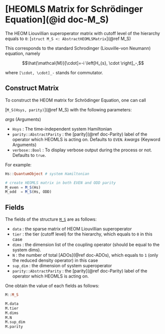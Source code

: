 # [HEOMLS Matrix for Schrödinger Equation](@id doc-M_S)
The HEOM Liouvillian superoperator matrix with cutoff level of the hierarchy equals to `0`: [`struct M_S <: AbstractHEOMLSMatrix`](@ref M_S) 

This corresponds to the standard Schrodinger (Liouville-von Neumann) equation, namely
```math
\hat{\mathcal{M}}[\cdot]=-i \left[H_{s}, \cdot \right]_-,
```
where ``[\cdot, \cdot]_-`` stands for commutator.

## Construct Matrix
To construct the HEOM matrix for Schrödinger Equation, one can call 

[`M_S(Hsys, parity)`](@ref M_S) with the following parameters:

*args* (Arguments)
 - `Hsys` : The time-independent system Hamiltonian
 - `parity::AbstractParity` : the [parity](@ref doc-Parity) label of the operator which HEOMLS is acting on. Defaults to `EVEN`.
*kwargs* (Keyword Arguments)
 - `verbose::Bool` : To display verbose output during the process or not. Defaults to `true`.

For example:
```julia
Hs::QuantumObject # system Hamiltonian

# create HEOMLS matrix in both EVEN and ODD parity
M_even = M_S(Hs) 
M_odd  = M_S(Hs, ODD) 
```

## Fields
The fields of the structure [`M_S`](@ref) are as follows:
 - `data` : the sparse matrix of HEOM Liouvillian superoperator
 - `tier` : the tier (cutoff level) for the hierarchy, which equals to `0` in this case
 - `dims` : the dimension list of the coupling operator (should be equal to the system dims).
 - `N` : the number of total [ADOs](@ref doc-ADOs), which equals to `1` (only the reduced density operator) in this case
 - `sup_dim` : the dimension of system superoperator
 - `parity::AbstractParity` : the [parity](@ref doc-Parity) label of the operator which HEOMLS is acting on.

One obtain the value of each fields as follows:
```julia
M::M_S

M.data
M.tier
M.dims
M.N
M.sup_dim
M.parity
```